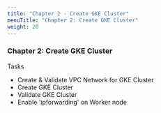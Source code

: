 ```yaml
---
title: "Chapter 2 - Create GKE Cluster"
menuTitle: "Chapter 2: Create GKE Cluster"
weight: 20
---
```


### Chapter 2: Create GKE Cluster

Tasks

* Create & Validate VPC Network for GKE Cluster 
* Create GKE Cluster
* Validate GKE Cluster
* Enable 'ipforwarding' on Worker node 